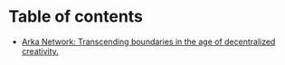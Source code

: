 # Table of contents

* [Arka Network: Transcending boundaries in the age of decentralized creativity.](README.md)
